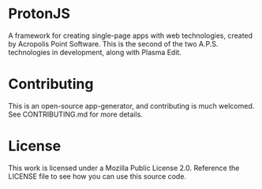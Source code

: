 # ProtonJS

A framework for creating single-page apps with web technologies, created by Acropolis Point Software. This is the second of the two A.P.S. technologies in development, along with Plasma Edit.

# Contributing

This is an open-source app-generator, and contributing is much welcomed. See CONTRIBUTING.md for more details.

# License

This work is licensed under a Mozilla Public License 2.0. Reference the LICENSE file to see how you can use this source code.
